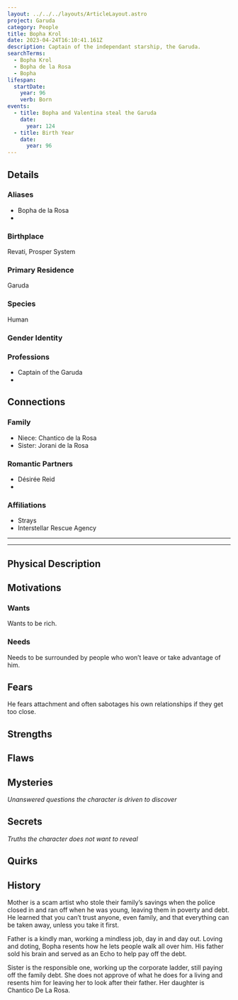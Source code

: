 ```yaml
---
layout: ../../../layouts/ArticleLayout.astro
project: Garuda
category: People
title: Bopha Krol
date: 2023-04-24T16:10:41.161Z
description: Captain of the independant starship, the Garuda.
searchTerms:
  - Bopha Krol
  - Bopha de la Rosa
  - Bopha
lifespan:
  startDate:
    year: 96
    verb: Born
events:
  - title: Bopha and Valentina steal the Garuda
    date:
      year: 124
  - title: Birth Year
    date:
      year: 96
---
```

## Details

### Aliases
* Bopha de la Rosa
*

### Birthplace

Revati, Prosper System

### Primary Residence

Garuda

### Species

Human

### Gender Identity


### Professions  
* Captain of the Garuda
* 

## Connections

### Family
* Niece: Chantico de la Rosa
* Sister: Jorani de la Rosa

### Romantic Partners
* Désirée Reid
*

### Affiliations
* Strays
* Interstellar Rescue Agency

[use double horizontal rule to add a details pane]::
_____
_____

## Physical Description

## Motivations

### Wants

Wants to be rich.

### Needs

Needs to be surrounded by people who won’t leave or take advantage of him.

## Fears

He fears attachment and often sabotages his own relationships if they get too close.

## Strengths

## Flaws

## Mysteries
*Unanswered questions the character is driven to discover*

## Secrets
*Truths the character does not want to reveal*

## Quirks

## History

Mother is a scam artist who stole their family’s savings when the police closed in and ran off when he was young, leaving them in poverty and debt. He learned that you can’t trust anyone, even family, and that everything can be taken away, unless you take it first.

Father is a kindly man, working a mindless job, day in and day out. Loving and doting, Bopha resents how he lets people walk all over him. His father sold his brain and served as an Echo to help pay off the debt.

Sister is the responsible one, working up the corporate ladder, still paying off the family debt. She does not approve of what he does for a living and resents him for leaving her to look after their father. Her daughter is Chantico De La Rosa.